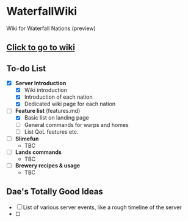WaterfallWiki
=============
Wiki for Waterfall Nations (preview)

## [Click to go to wiki](wiki/index.md)

## To-do List

- [x] **Server Introduction**
  - [x] Wiki introduction
  - [x] Introduction of each nation
  - [x] Dedicated wiki page for each nation
- [ ] **Feature list** (features.md)
  - [x] Basic list on landing page
  - [ ] General commands for warps and homes
  - [ ] List QoL features etc.
- [ ] **Slimefun**
  - TBC
- [ ] **Lands commands**
  - TBC
- [ ] **Brewery recipes & usage**
  - TBC

## Dae's Totally Good Ideas
  - [ ] List of various server events, like a rough timeline of the server
  - [ ] 
